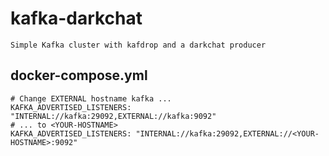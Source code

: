 # kafka-darkchat
~~~
Simple Kafka cluster with kafdrop and a darkchat producer
~~~

## docker-compose.yml
~~~
# Change EXTERNAL hostname kafka ...
KAFKA_ADVERTISED_LISTENERS: "INTERNAL://kafka:29092,EXTERNAL://kafka:9092"
# ... to <YOUR-HOSTNAME>
KAFKA_ADVERTISED_LISTENERS: "INTERNAL://kafka:29092,EXTERNAL://<YOUR-HOSTNAME>:9092"
~~~
